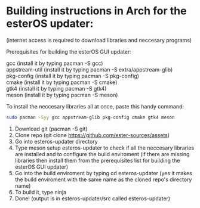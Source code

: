 # Building instructions in Arch for the esterOS updater:
(internet access is required to download libraries and neccesary programs)

Prerequisites for building the esterOS GUI updater:

gcc (install it by typing pacman -S gcc)\
appstream-util (install it by typing pacman -S extra/appstream-glib)\
pkg-config (install it by typing pacman -S pkg-config)\
cmake (install it by typing pacman -S cmake)\
gtk4 (install it by typing pacman -S gtk4)\
meson (install it by typing pacman -S meson)

To install the neccesary libraries all at once, paste this handy command:
```bash
sudo pacman -Syy gcc appstream-glib pkg-config cmake gtk4 meson
```

1. Download git (pacman -S git)
2. Clone repo (git clone https://github.com/ester-sources/assets)
3. Go into esteros-updater directory
4. Type meson setup esteros-updater to check if all the neccesary libraries are installed and to configure the build enviroment (if there are missing libraries then install them from the prerequisites list for building the esterOS GUI updater)
5. Go into the build enviroment by typing cd esteros-updater (yes it makes the build enviroment with the same name as the cloned repo's directory name)
6. To build it, type ninja
7. Done! (output is in esteros-updater/src called esteros-updater)
